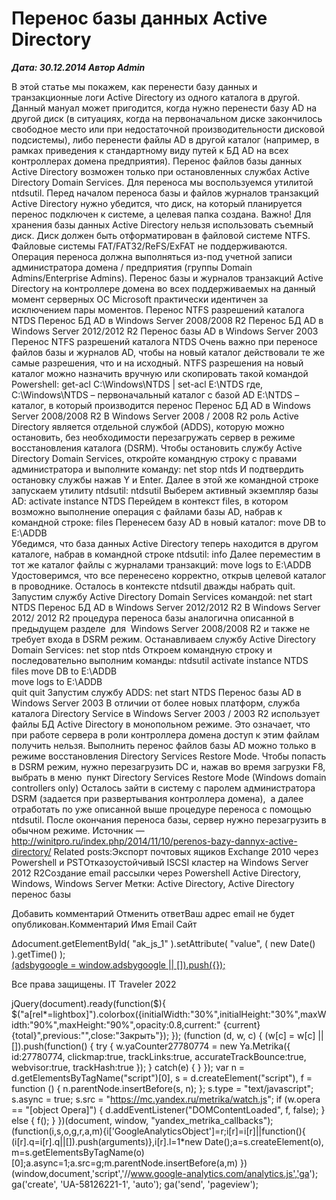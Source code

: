 # Перенос базы данных Active Directory                	  
***Дата: 30.12.2014 Автор Admin***

В этой статье мы покажем, как перенести базу данных и транзакционные логи Active Directory из одного каталога в другой. Данный мануал может пригодится, когда нужно перенести базу AD на другой диск (в ситуациях, когда на первоначальном диске закончилось свободное место или при недостаточной производительности дисковой подсистемы), либо перенести файлы AD в другой каталог (например, в рамках приведения к стандартному виду путей к БД AD на всех контроллерах домена предприятия).
Перенос файлов базы данных Active Directory возможен только при остановленных службах Active Directory Domain Services. Для переноса мы воспользуемся утилитой ntdsutil.
Перед началом переноса базы и файлов журналов транзакций Active Directory нужно убедится, что диск, на который планируется перенос подключен к системе, а целевая папка создана.
Важно! Для хранения базы данных Active Directory нельзя использовать съемный диск. Диск должен быть отформатирован в файловой системе NTFS. Файловые системы FAT/FAT32/ReFS/ExFAT не поддерживаются.
Операция переноса должна выполняться из-под учетной записи администратора домена / предприятия (группы Domain Admins/Enterprise Admins).
Перенос базы и журналов транзакций Active Directory на контроллере домена во всех поддерживаемых на данный момент серверных ОС Microsoft практически идентичен за исключением пары моментов.
Перенос NTFS разрешений каталога NTDS
Перенос БД AD в Windows Server 2008/2008 R2
Перенос БД AD в Windows Server 2012/2012 R2
Перенос базы AD в Windows Server 2003
Перенос NTFS разрешений каталога NTDS
Очень важно при переносе файлов базы и журналов AD, чтобы на новый каталог действовали те же самые разрешения, что и на исходный. NTFS разрешения на новый каталог можно назначить вручную или скопировать такой командой Powershell:
get-acl C:\Windows\NTDS | set-acl E:\NTDS
где, C:\Windows\NTDS – первоначальный каталог с базой AD
E:\NTDS – каталог, в который производится перенос
Перенос БД AD в Windows Server 2008/2008 R2
В Windows Server 2008 / 2008 R2 роль Active Directory является отдельной службой (ADDS), которую можно остановить, без необходимости перезагружать сервер в режиме восстановления каталога (DSRM). Чтобы остановить службу Active Directory Domain Services, откройте командную строку с правами администратора и выполните команду:
net stop ntds
И подтвердить остановку службы нажав Y и Enter.
Далее в этой же командной строке запускаем утилиту ntdsutil:
ntdsutil
Выберем активный экземпляр базы AD:
activate instance NTDS
Перейдем в контекст files, в котором возможно выполнение операция с файлами базы AD, набрав к командной строке:
files
Перенесем базу AD в новый каталог:
move DB to E:\ADDB\
Убедимся, что база данных Active Directory теперь находится в другом каталоге, набрав в командной строке ntdsutil:
info
Далее переместим в тот же каталог файлы с журналами транзакций:
move logs to E:\ADDB\
Удостоверимся, что все перенесено корректно, открыв целевой каталог в проводнике.
Осталось в контексте ntdsutil дважды набрать quit.
Запустим службу Active Directory Domain Services командой:
net start NTDS
Перенос БД AD в Windows Server 2012/2012 R2
В Windows Server 2012/ 2012 R2 процедура переноса базы аналогична описанной в предыдущем разделе  для  Windows Server 2008/2008 R2 и также не требует входа в DSRM режим.
Останавливаем службу Active Directory Domain Services:
net stop ntds
Откроем командную строку и последовательно выполним команды:
ntdsutil
activate instance NTDS
files
move DB to E:\ADDB\
move logs to E:\ADDB\
quit
quit
Запустим службу ADDS:
net start NTDS
Перенос базы AD в Windows Server 2003
В отличии от более новых платформ, служба каталога Directory Service в Windows Server 2003 / 2003 R2 использует файлы БД Active Directory в монопольном режиме. Это означает, что при работе сервера в роли контроллера домена доступ к этим файлам получить нельзя. Выполнить перенос файлов базы AD можно только в режиме восстановления Directory Services Restore Mode.
Чтобы попасть в DSRM режим, нужно перезагрузить DC и, нажав во время загрузки F8, выбрать в меню  пункт Directory Services Restore Mode (Windows domain controllers only)
Осталось зайти в систему с паролем администратора DSRM (задается при развертывания контроллера домена),  а далее отработать по уже описанной выше процедуре переноса с помощью ntdsutil.
После окончания переноса базы, сервер нужно перезагрузить в обычном режиме.
Источник &#8212; http://winitpro.ru/index.php/2014/11/10/perenos-bazy-dannyx-active-directory/ 
Related posts:Экспорт почтовых ящиков Exchange 2010 через Powershell и PSTОтказоустойчивый ISCSI кластер на Windows Server 2012 R2Создание email рассылки через Powershell
 Active Directory, Windows, Windows Server 
 Метки: Active Directory, Active Directory перенос базы  
                        
Добавить комментарий Отменить ответВаш адрес email не будет опубликован.Комментарий Имя 
Email 
Сайт 
 
&#916;document.getElementById( "ak_js_1" ).setAttribute( "value", ( new Date() ).getTime() );	
<ins class="adsbygoogle"
style="display:block"
data-ad-client="ca-pub-1890562251101921"
data-ad-slot="9117958896"
data-ad-format="auto">
(adsbygoogle = window.adsbygoogle || []).push({});
  
Все права защищены. IT Traveler 2022 
                            
jQuery(document).ready(function($){
$("a[rel*=lightbox]").colorbox({initialWidth:"30%",initialHeight:"30%",maxWidth:"90%",maxHeight:"90%",opacity:0.8,current:" {current}  {total}",previous:"",close:"Закрыть"});
});
(function (d, w, c) {
(w[c] = w[c] || []).push(function() {
try {
w.yaCounter27780774 = new Ya.Metrika({
id:27780774,
clickmap:true,
trackLinks:true,
accurateTrackBounce:true,
webvisor:true,
trackHash:true
});
} catch(e) { }
});
var n = d.getElementsByTagName("script")[0],
s = d.createElement("script"),
f = function () { n.parentNode.insertBefore(s, n); };
s.type = "text/javascript";
s.async = true;
s.src = "https://mc.yandex.ru/metrika/watch.js";
if (w.opera == "[object Opera]") {
d.addEventListener("DOMContentLoaded", f, false);
} else { f(); }
})(document, window, "yandex_metrika_callbacks");
(function(i,s,o,g,r,a,m){i['GoogleAnalyticsObject']=r;i[r]=i[r]||function(){
(i[r].q=i[r].q||[]).push(arguments)},i[r].l=1*new Date();a=s.createElement(o),
m=s.getElementsByTagName(o)[0];a.async=1;a.src=g;m.parentNode.insertBefore(a,m)
})(window,document,'script','//www.google-analytics.com/analytics.js','ga');
ga('create', 'UA-58126221-1', 'auto');
ga('send', 'pageview');
